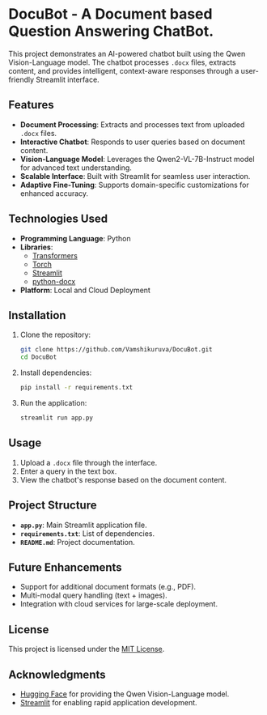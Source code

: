 # DocuBot - A Document based Question Answering ChatBot.


This project demonstrates an AI-powered chatbot built using the Qwen Vision-Language model. The chatbot processes `.docx` files, extracts content, and provides intelligent, context-aware responses through a user-friendly Streamlit interface.

## Features

- **Document Processing**: Extracts and processes text from uploaded `.docx` files.
- **Interactive Chatbot**: Responds to user queries based on document content.
- **Vision-Language Model**: Leverages the Qwen2-VL-7B-Instruct model for advanced text understanding.
- **Scalable Interface**: Built with Streamlit for seamless user interaction.
- **Adaptive Fine-Tuning**: Supports domain-specific customizations for enhanced accuracy.

## Technologies Used

- **Programming Language**: Python
- **Libraries**:
  - [Transformers](https://huggingface.co/docs/transformers)
  - [Torch](https://pytorch.org/)
  - [Streamlit](https://streamlit.io/)
  - [python-docx](https://python-docx.readthedocs.io/)
- **Platform**: Local and Cloud Deployment

## Installation

1. Clone the repository:
   ```bash
   git clone https://github.com/Vamshikuruva/DocuBot.git
   cd DocuBot
   ```

2. Install dependencies:
   ```bash
   pip install -r requirements.txt
   ```

3. Run the application:
   ```bash
   streamlit run app.py
   ```

## Usage

1. Upload a `.docx` file through the interface.
2. Enter a query in the text box.
3. View the chatbot's response based on the document content.

## Project Structure

- **`app.py`**: Main Streamlit application file.
- **`requirements.txt`**: List of dependencies.
- **`README.md`**: Project documentation.

## Future Enhancements

- Support for additional document formats (e.g., PDF).
- Multi-modal query handling (text + images).
- Integration with cloud services for large-scale deployment.

## License

This project is licensed under the [MIT License](LICENSE).

## Acknowledgments

- [Hugging Face](https://huggingface.co/) for providing the Qwen Vision-Language model.
- [Streamlit](https://streamlit.io/) for enabling rapid application development.
